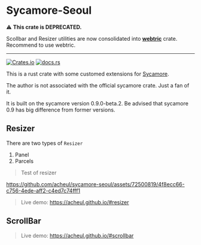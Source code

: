 # Sycamore-Seoul

⚠️ <b>This crate is DEPRECATED.</b>

Scollbar and Resizer utilities are now consolidated into [**webtric**](https://crates.io/crates/webtric) crate. Recommend to use webtric.


---
[![Crates.io](https://img.shields.io/crates/v/sycamore-seoul)](https://crates.io/crates/sycamore-seoul)
[![docs.rs](https://img.shields.io/docsrs/sycamore-seoul?color=blue&label=docs.rs)](https://docs.rs/sycamore-seoul)


This is a rust crate with some customed extensions for [Sycamore](https://github.com/sycamore-rs/sycamore).

The author is not associated with the official sycamore crate. Just a fan of it.

It is built on the sycamore version 0.9.0-beta.2.
Be advised that sycamore 0.9 has big difference from former versions.

## Resizer

There are two types of `Resizer`

1. Panel
2. Parcels

> Test of resizer
  
https://github.com/acheul/sycamore-seoul/assets/72500819/4f8ecc66-c756-4ede-aff2-c4ed7c74fff1

> Live demo:
https://acheul.github.io/#resizer

## ScrollBar
> Live demo: https://acheul.github.io/#scrollbar